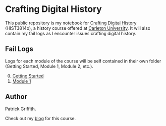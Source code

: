 # Crafting Digital History

This public repository is my notebook for [Crafting Digital History](http://site.craftingdigitalhistory.ca/) (HIST3814o), a history course offered at [Carleton University](https://carleton.ca/). It will also contain my fail logs as I encounter issues crafting digital history. 

## Fail Logs

Logs for each module of the course will be self contained in their own folder (Getting Started, Module 1, Module 2, etc.). 

0. [Getting Started](/Getting%20Started/)
1. [Module 1](/Module%201/)

## Author

Patrick Griffith.

Check out my [blog](http://patrickgriffith.ca) for this course.